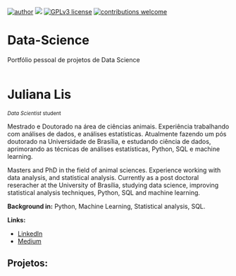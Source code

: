 [![author](https://img.shields.io/badge/author-julianalis-red.svg)](https://www.linkedin.com/in/juliana-brito-669947217/) [![](https://img.shields.io/badge/python-3.7+-blue.svg)](https://www.python.org/downloads/release/python-365/) [![GPLv3 license](https://img.shields.io/badge/License-GPLv3-blue.svg)](http://perso.crans.org/besson/LICENSE.html) [![contributions welcome](https://img.shields.io/badge/contributions-welcome-brightgreen.svg?style=flat)](https://github.com/carlosfab/data_science/issues)

# Data-Science
Portfólio pessoal de projetos de Data Science

<p align="center">
  <img src=""C:\Users\julia\OneDrive\Área de Trabalho\Portfólio\Banner.png"" >
</p>

# Juliana Lis

<sub>*Data Scientist* student</sub>

Mestrado e Doutorado na área de ciências animais. Experiência trabalhando com análises de dados, e análises estatísticas. Atualmente fazendo um pós doutorado na Universidade de Brasília, e estudando ciência de dados, aprimorando as técnicas de análises estatísticas, Python, SQL e machine learning.

Masters and PhD in the field of animal sciences. Experience working with data analysis, and statistical analysis. Currently  as a post doctoral reseracher at the University of Brasília, studying data science, improving statistical analysis techniques, Python, SQL and machine learning.

**Background in:** Python, Machine Learning, Statistical analysis, SQL.

**Links:**
* [LinkedIn](https://www.linkedin.com/in/juliana-brito-669947217/)
* [Medium](@julianalis.brito)


## Projetos:
